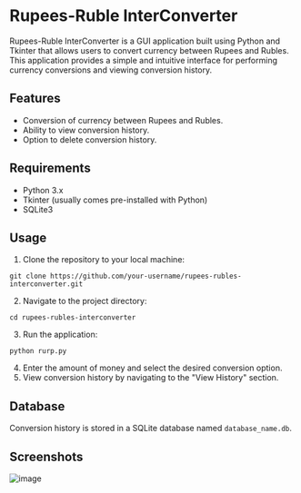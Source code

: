 
# Rupees-Ruble InterConverter

Rupees-Ruble InterConverter is a GUI application built using Python and Tkinter that allows users to convert currency between Rupees and Rubles. This application provides a simple and intuitive interface for performing currency conversions and viewing conversion history.

## Features

- Conversion of currency between Rupees and Rubles.
- Ability to view conversion history.
- Option to delete conversion history.

## Requirements

- Python 3.x
- Tkinter (usually comes pre-installed with Python)
- SQLite3

## Usage

1. Clone the repository to your local machine:

```
git clone https://github.com/your-username/rupees-rubles-interconverter.git
```

2. Navigate to the project directory:

```
cd rupees-rubles-interconverter
```

3. Run the application:

```
python rurp.py
```

4. Enter the amount of money and select the desired conversion option.
5. View conversion history by navigating to the "View History" section.

## Database

Conversion history is stored in a SQLite database named `database_name.db`.

## Screenshots

![image](https://github.com/Glison-Pereira/rupees-rubles-interconverter/assets/145424111/dcf64ab2-a72a-429d-b339-813941cb3601)


